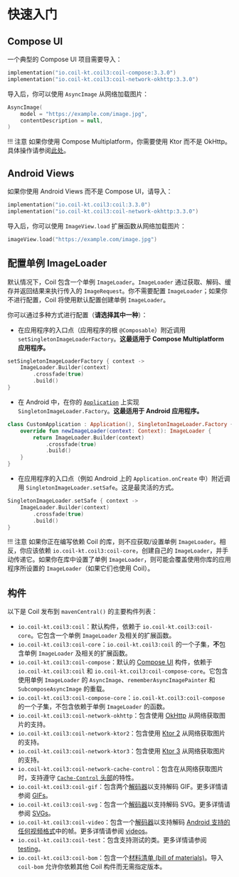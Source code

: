 # 快速入门

## Compose UI

一个典型的 Compose UI 项目需要导入：

```kotlin
implementation("io.coil-kt.coil3:coil-compose:3.3.0")
implementation("io.coil-kt.coil3:coil-network-okhttp:3.3.0")
```

导入后，你可以使用 `AsyncImage` 从网络加载图片：

```kotlin
AsyncImage(
    model = "https://example.com/image.jpg",
    contentDescription = null,
)
```

!!! 注意
    如果你使用 Compose Multiplatform，你需要使用 Ktor 而不是 OkHttp。具体操作请参阅[此处](network.md#ktor-network-engines)。

## Android Views

如果你使用 Android Views 而不是 Compose UI，请导入：

```kotlin
implementation("io.coil-kt.coil3:coil:3.3.0")
implementation("io.coil-kt.coil3:coil-network-okhttp:3.3.0")
```

导入后，你可以使用 `ImageView.load` 扩展函数从网络加载图片：

```kotlin
imageView.load("https://example.com/image.jpg")
```

## 配置单例 ImageLoader

默认情况下，Coil 包含一个单例 `ImageLoader`。`ImageLoader` 通过获取、解码、缓存并返回结果来执行传入的 `ImageRequest`。你不需要配置 `ImageLoader`；如果你不进行配置，Coil 将使用默认配置创建单例 `ImageLoader`。

你可以通过多种方式进行配置（**请选择其中一种**）：

-   在应用程序的入口点（应用程序的根 `@Composable`）附近调用 `setSingletonImageLoaderFactory`。**这最适用于 Compose Multiplatform 应用程序。**

```kotlin
setSingletonImageLoaderFactory { context ->
    ImageLoader.Builder(context)
        .crossfade(true)
        .build()
}
```

-   在 Android 中，在你的 [`Application`](https://developer.android.com/reference/android/app/Application) 上实现 `SingletonImageLoader.Factory`。**这最适用于 Android 应用程序。**

```kotlin
class CustomApplication : Application(), SingletonImageLoader.Factory {
    override fun newImageLoader(context: Context): ImageLoader {
        return ImageLoader.Builder(context)
            .crossfade(true)
            .build()
    }
}
```

-   在应用程序的入口点（例如 Android 上的 `Application.onCreate` 中）附近调用 `SingletonImageLoader.setSafe`。这是最灵活的方式。

```kotlin
SingletonImageLoader.setSafe { context ->
    ImageLoader.Builder(context)
        .crossfade(true)
        .build()
}
```

!!! 注意
    如果你正在编写依赖 Coil 的库，则不应获取/设置单例 `ImageLoader`。相反，你应该依赖 `io.coil-kt.coil3:coil-core`，创建自己的 `ImageLoader`，并手动传递它。如果你在库中设置了单例 `ImageLoader`，则可能会覆盖使用你库的应用程序所设置的 `ImageLoader`（如果它们也使用 Coil）。

## 构件

以下是 Coil 发布到 `mavenCentral()` 的主要构件列表：

*   `io.coil-kt.coil3:coil`：默认构件，依赖于 `io.coil-kt.coil3:coil-core`。它包含一个单例 `ImageLoader` 及相关的扩展函数。
*   `io.coil-kt.coil3:coil-core`：`io.coil-kt.coil3:coil` 的一个子集，**不**包含单例 `ImageLoader` 及相关的扩展函数。
*   `io.coil-kt.coil3:coil-compose`：默认的 [Compose UI](https://www.jetbrains.com/compose-multiplatform/) 构件，依赖于 `io.coil-kt.coil3:coil` 和 `io.coil-kt.coil3:coil-compose-core`。它包含使用单例 `ImageLoader` 的 `AsyncImage`、`rememberAsyncImagePainter` 和 `SubcomposeAsyncImage` 的重载。
*   `io.coil-kt.coil3:coil-compose-core`：`io.coil-kt.coil3:coil-compose` 的一个子集，不包含依赖于单例 `ImageLoader` 的函数。
*   `io.coil-kt.coil3:coil-network-okhttp`：包含使用 [OkHttp](https://github.com/square/okhttp) 从网络获取图片的支持。
*   `io.coil-kt.coil3:coil-network-ktor2`：包含使用 [Ktor 2](https://github.com/ktorio/ktor) 从网络获取图片的支持。
*   `io.coil-kt.coil3:coil-network-ktor3`：包含使用 [Ktor 3](https://github.com/ktorio/ktor) 从网络获取图片的支持。
*   `io.coil-kt.coil3:coil-network-cache-control`：包含在从网络获取图片时，支持遵守 [`Cache-Control` 头部](https://developer.mozilla.org/en-US/docs/Web/HTTP/Headers/Cache-Control)的特性。
*   `io.coil-kt.coil3:coil-gif`：包含两个[解码器](/coil/api/coil-core/coil3.decode/-decoder)以支持解码 GIF。更多详情请参阅 [GIFs](gifs.md)。
*   `io.coil-kt.coil3:coil-svg`：包含一个[解码器](/coil/api/coil-core/coil3.decode/-decoder)以支持解码 SVG。更多详情请参阅 [SVGs](svgs.md)。
*   `io.coil-kt.coil3:coil-video`：包含一个[解码器](/coil/api/coil-core/coil3.decode/-decoder)以支持解码 [Android 支持的任何视频格式](https://developer.android.com/guide/topics/media/media-formats#video-codecs)中的帧。更多详情请参阅 [videos](videos.md)。
*   `io.coil-kt.coil3:coil-test`：包含支持测试的类。更多详情请参阅 [testing](testing.md)。
*   `io.coil-kt.coil3:coil-bom`：包含一个[材料清单 (bill of materials)](https://docs.gradle.org/7.2/userguide/platforms.html#sub:bom_import)。导入 `coil-bom` 允许你依赖其他 Coil 构件而无需指定版本。